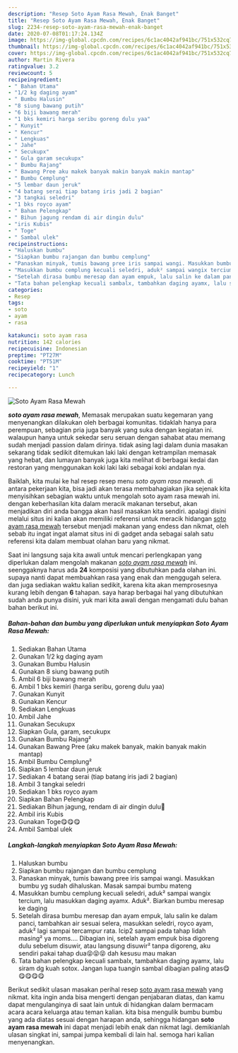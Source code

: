 ```yaml
---
description: "Resep Soto Ayam Rasa Mewah, Enak Banget"
title: "Resep Soto Ayam Rasa Mewah, Enak Banget"
slug: 2234-resep-soto-ayam-rasa-mewah-enak-banget
date: 2020-07-08T01:17:24.134Z
image: https://img-global.cpcdn.com/recipes/6c1ac4042af941bc/751x532cq70/soto-ayam-rasa-mewah-foto-resep-utama.jpg
thumbnail: https://img-global.cpcdn.com/recipes/6c1ac4042af941bc/751x532cq70/soto-ayam-rasa-mewah-foto-resep-utama.jpg
cover: https://img-global.cpcdn.com/recipes/6c1ac4042af941bc/751x532cq70/soto-ayam-rasa-mewah-foto-resep-utama.jpg
author: Martin Rivera
ratingvalue: 3.2
reviewcount: 5
recipeingredient:
- " Bahan Utama"
- "1/2 kg daging ayam"
- " Bumbu Halusin"
- "8 siung bawang putih"
- "6 biji bawang merah"
- "1 bks kemiri harga seribu goreng dulu yaa"
- " Kunyit"
- " Kencur"
- " Lengkuas"
- " Jahe"
- " Secukupx"
- " Gula garam secukupx"
- " Bumbu Rajang"
- " Bawang Pree aku makek banyak makin banyak makin mantap"
- " Bumbu Cemplung"
- "5 lembar daun jeruk"
- "4 batang serai tiap batang iris jadi 2 bagian"
- "3 tangkai seledri"
- "1 bks royco ayam"
- " Bahan Pelengkap"
- " Bihun jagung rendam di air dingin dulu"
- "iris Kubis"
- " Toge"
- " Sambal ulek"
recipeinstructions:
- "Haluskan bumbu"
- "Siapkan bumbu rajangan dan bumbu cemplung"
- "Panaskan minyak, tumis bawang pree iris sampai wangi. Masukkan bumbu yg sudah dihaluskan. Masak sampai bumbu mateng"
- "Masukkan bumbu cemplung kecuali seledri, aduk² sampai wangix tercium, lalu masukkan daging ayamx. Aduk². Biarkan bumbu meresap ke daging"
- "Setelah dirasa bumbu meresap dan ayam empuk, lalu salin ke dalam panci, tambahkan air sesuai selera, masukkan seledri, royco ayam, aduk² lagi sampai tercampur rata. Icip2 sampai pada tahap lidah masing² ya moms.... Dibagian ini, setelah ayam empuk bisa digoreng dulu sebelum disuwir, atau langsung disuwir² tanpa digoreng, aku sendiri pakai tahap dua😝😝😝 dah kesusu mau makan"
- "Tata bahan pelengkap kecuali sambalx, tambahkan daging ayamx, lalu siram dg kuah sotox. Jangan lupa tuangin sambal dibagian paling atas😋😋😋😋😋"
categories:
- Resep
tags:
- soto
- ayam
- rasa

katakunci: soto ayam rasa 
nutrition: 142 calories
recipecuisine: Indonesian
preptime: "PT27M"
cooktime: "PT51M"
recipeyield: "1"
recipecategory: Lunch

---
```



![Soto Ayam Rasa Mewah](https://img-global.cpcdn.com/recipes/6c1ac4042af941bc/751x532cq70/soto-ayam-rasa-mewah-foto-resep-utama.jpg)

<b><i>soto ayam rasa mewah</i></b>, Memasak merupakan suatu kegemaran yang menyenangkan dilakukan oleh berbagai komunitas. tidaklah hanya para perempuan, sebagian pria juga banyak yang suka dengan kegiatan ini. walaupun hanya untuk sekedar seru seruan dengan sahabat atau memang sudah menjadi passion dalam dirinya. tidak asing lagi dalam dunia masakan sekarang tidak sedikit ditemukan laki laki dengan ketrampilan memasak yang hebat, dan lumayan banyak juga kita melihat di berbagai kedai dan restoran yang menggunakan koki laki laki sebagai koki andalan nya.



Baiklah, kita mulai ke hal resep resep menu <i>soto ayam rasa mewah</i>. di antara pekerjaan kita, bisa jadi akan terasa membahagiakan jika sejenak kita menyisihkan sebagian waktu untuk mengolah soto ayam rasa mewah ini. dengan keberhasilan kita dalam meracik makanan tersebut, akan menjadikan diri anda bangga akan hasil masakan kita sendiri. apalagi disini melalui situs ini kalian akan memiliki referensi untuk meracik hidangan <u>soto ayam rasa mewah</u> tersebut menjadi makanan yang endess dan nikmat, oleh sebab itu ingat ingat alamat situs ini di gadget anda sebagai salah satu referensi kita dalam membuat olahan baru yang nikmat.


Saat ini langsung saja kita awali untuk mencari perlengkapan yang diperlukan dalam mengolah makanan <u><i>soto ayam rasa mewah</i></u> ini. seenggaknya harus ada <b>24</b> komposisi yang dibutuhkan pada olahan ini. supaya nanti dapat membuahkan rasa yang enak dan menggugah selera. dan juga sediakan waktu kalian sedikit, karena kita akan memprosesnya kurang lebih dengan <b>6</b> tahapan. saya harap berbagai hal yang dibutuhkan sudah anda punya disini, yuk mari kita awali dengan mengamati dulu bahan bahan berikut ini.

<!--inarticleads1-->

##### Bahan-bahan dan bumbu yang diperlukan untuk menyiapkan Soto Ayam Rasa Mewah:

1. Sediakan  Bahan Utama
1. Gunakan 1/2 kg daging ayam
1. Gunakan  Bumbu Halusin
1. Gunakan 8 siung bawang putih
1. Ambil 6 biji bawang merah
1. Ambil 1 bks kemiri (harga seribu, goreng dulu yaa)
1. Gunakan  Kunyit
1. Gunakan  Kencur
1. Sediakan  Lengkuas
1. Ambil  Jahe
1. Gunakan  Secukupx
1. Siapkan  Gula, garam, secukupx
1. Gunakan  Bumbu Rajang²
1. Gunakan  Bawang Pree (aku makek banyak, makin banyak makin mantap)
1. Ambil  Bumbu Cemplung²
1. Siapkan 5 lembar daun jeruk
1. Sediakan 4 batang serai (tiap batang iris jadi 2 bagian)
1. Ambil 3 tangkai seledri
1. Sediakan 1 bks royco ayam
1. Siapkan  Bahan Pelengkap
1. Sediakan  Bihun jagung, rendam di air dingin dulu🙂
1. Ambil iris Kubis
1. Gunakan  Toge😋😋😋
1. Ambil  Sambal ulek




<!--inarticleads2-->

##### Langkah-langkah menyiapkan Soto Ayam Rasa Mewah:

1. Haluskan bumbu
1. Siapkan bumbu rajangan dan bumbu cemplung
1. Panaskan minyak, tumis bawang pree iris sampai wangi. Masukkan bumbu yg sudah dihaluskan. Masak sampai bumbu mateng
1. Masukkan bumbu cemplung kecuali seledri, aduk² sampai wangix tercium, lalu masukkan daging ayamx. Aduk². Biarkan bumbu meresap ke daging
1. Setelah dirasa bumbu meresap dan ayam empuk, lalu salin ke dalam panci, tambahkan air sesuai selera, masukkan seledri, royco ayam, aduk² lagi sampai tercampur rata. Icip2 sampai pada tahap lidah masing² ya moms.... Dibagian ini, setelah ayam empuk bisa digoreng dulu sebelum disuwir, atau langsung disuwir² tanpa digoreng, aku sendiri pakai tahap dua😝😝😝 dah kesusu mau makan
1. Tata bahan pelengkap kecuali sambalx, tambahkan daging ayamx, lalu siram dg kuah sotox. Jangan lupa tuangin sambal dibagian paling atas😋😋😋😋😋




Berikut sedikit ulasan masakan perihal resep <u>soto ayam rasa mewah</u> yang nikmat. kita ingin anda bisa mengerti dengan penjabaran diatas, dan kamu dapat mengulanginya di saat lain untuk di hidangkan dalam bermacam acara acara keluarga atau teman kalian. kita bisa mengulik bumbu bumbu yang ada diatas sesuai dengan harapan anda, sehingga hidangan <b>soto ayam rasa mewah</b> ini dapat menjadi lebih enak dan nikmat lagi. demikianlah ulasan singkat ini, sampai jumpa kembali di lain hal. semoga hari kalian menyenangkan.
